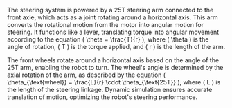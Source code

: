 The steering system is powered by a 25T steering arm connected to the front axle, which acts as a joint rotating around a horizontal axis. This arm converts the rotational motion from the motor into angular motion for steering. It functions like a lever, translating torque into angular movement according to the equation \( \theta = \frac{T}{r} \), where \( \theta \) is the angle of rotation, \( T \) is the torque applied, and \( r \) is the length of the arm.

The front wheels rotate around a horizontal axis based on the angle of the 25T arm, enabling the robot to turn. The wheel's angle is determined by the axial rotation of the arm, as described by the equation \( \theta_{\text{wheel}} = \frac{L}{r} \cdot \theta_{\text{25T}} \), where \( L \) is the length of the steering linkage. Dynamic simulation ensures accurate translation of motion, optimizing the robot's steering performance.
